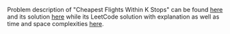 Problem description of "Cheapest Flights Within K Stops" can be found [here](https://leetcode.com/problems/cheapest-flights-within-k-stops/solutions/) 
and its solution [here](https://github.com/aurimas13/Solutions-To-Problems/blob/main/LeetCode/Python%20Solutions/Cheapest%20Flights%20Within%20K%20Stops/cheapest.py) 
while its LeetCode solution with explanation as well as time and space complexities [here](https://leetcode.com/problems/cheapest-flights-within-k-stops/solutions/3052087/python-solution/).
